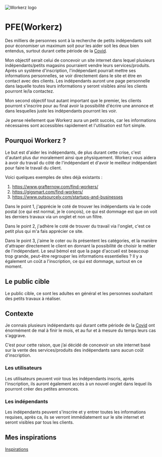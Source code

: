 ![Workerz logo](https://raw.githubusercontent.com/VentoMichael/workerz/11599855cda7a275d4651c6d469181f939c5edb4/public/svg/logo.svg?token=AHVSYRM4J6IW2O4ZE22OMDDAGUFEI)

# PFE(Workerz)

Des milliers de personnes sont à la recherche de petits indépendants soit pour économiser un maximum soit pour les aider soit les deux bien entendus, surtout durant cette période de la [Covid](https://fr.wikipedia.org/wiki/Maladie_%C3%A0_coronavirus_2019).

Mon objectif serait celui de concevoir un site internet dans lequel plusieurs indépendants/petits magasins pourraient vendre leurs services/produits. Après un système d'inscription, l'indépendant pourrait mettre ses informations personnelles, se voir directement dans le site et être en contact avec des clients. Les indépendants auront une page personnelle dans laquelle toutes leurs informations y seront visibles ainsi les clients pourront le/la contactez.

Mon second objectif tout autant important que le premier, les clients pourront s'inscrire pour au final avoir la possibilité d'écrire une annonce et dans lesquelles juste les indépendants pourront les voir.

Je pense réellement que Workerz aura un petit succès, car les informations nécessaires sont accessibles rapidement et l'utilisation est fort simple.

## Pourquoi Workerz ?

Le but est d'aider les indépendants, de plus durant cette crise, c'est d'autant plus dur moralement ainsi que physiquement. Workerz vous aidera à avoir du travail du côté de l'indépendant et d'avoir le meilleur indépendant pour faire le travail du client.

Voici quelques exemples de sites déjà existants :

1. https://www.grafternow.com/find-workers/
2. https://gigsmart.com/find-workers/
3. https://www.outsourcely.com/startups-and-businesses

Dans le point 1, j'apprécie le coté de trouver les indépendants via le code postal (ce qui est normal, je le conçois), ce qui est dommage est que on voit les derniers travaux via un onglet et non un filtre.

Dans le point 2, j'adhère le coté de trouver du travail via l'onglet, c'est ce petit plus qui m'a fais apprécier ce site.

Dans le point 3, j'aime le coter ou ils présentent les catégories, et la manière d'attraper directement le client en donnant la possibilité de choisir le métier de l'indépendant. Le seul bémol est que la page d'accueil est beaucoup trop grande, peut-être regrouper les informations essentielles ?
Il y a également un coût a l'inscription, ce qui est dommage, surtout en ce moment.

## Le public cible

Le public cible, ce sont les adultes en général et les personnes souhaitant des petits travaux à réaliser.

## Contexte

Je connais plusieurs indépendants qui durant cette période de la [Covid](https://fr.wikipedia.org/wiki/Maladie_%C3%A0_coronavirus_2019) ont énormément de mal à finir le mois, et au fur et à mesure du temps leurs cas s'aggrave.

C’est pour cette raison, que j’ai décidé de concevoir un site internet basé sur la vente des services/produits des indépendants sans aucun coût d'inscription.

### Les utilisateurs

Les utilisateurs peuvent voir tous les indépendants inscris, après l'inscription, ils auront également accès à un nouvel onglet dans lequel ils pourront créer des petites annonces.

### Les indépendants

Les indépendants peuvent s'inscrire et y entrer toutes les informations requises, après ca, ils se verront immédiatement sur le site internet et seront visibles par tous les clients.

## Mes inspirations

[Inspirations](https://dribbble.com/TotoVento/collections/4413855-pfe-worker?utm_source=Clipboard_clipboard_collection&utm_campaign=TotoVento&utm_content=pfe-worker&utm_medium=Social_Share)
